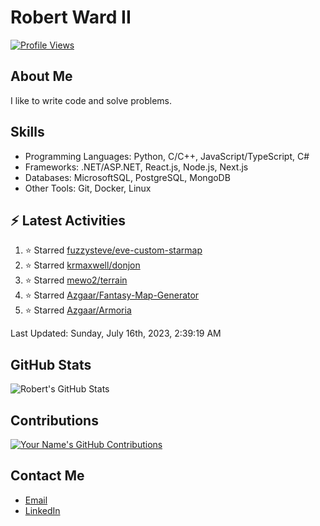 
# Robert Ward II

[![Profile Views](https://komarev.com/ghpvc/?username=Robert-W-Ward)](https://github.com/Robert-W-Ward)

## About Me
I like to write code and solve problems.

## Skills
- Programming Languages: Python, C/C++, JavaScript/TypeScript, C#
- Frameworks: .NET/ASP.NET, React.js, Node.js, Next.js
- Databases: MicrosoftSQL, PostgreSQL, MongoDB
- Other Tools: Git, Docker, Linux

## :zap: Latest Activities
<!--RECENT_ACTIVITY:start-->
1. ⭐ Starred [fuzzysteve/eve-custom-starmap](https://github.com/fuzzysteve/eve-custom-starmap)
2. ⭐ Starred [krmaxwell/donjon](https://github.com/krmaxwell/donjon)
3. ⭐ Starred [mewo2/terrain](https://github.com/mewo2/terrain)
4. ⭐ Starred [Azgaar/Fantasy-Map-Generator](https://github.com/Azgaar/Fantasy-Map-Generator)
5. ⭐ Starred [Azgaar/Armoria](https://github.com/Azgaar/Armoria)
<!--RECENT_ACTIVITY:end-->

<!--RECENT_ACTIVITY:last_update-->
Last Updated: Sunday, July 16th, 2023, 2:39:19 AM
<!--RECENT_ACTIVITY:last_update_end-->

<!--END_SECTIN:activity-->
## GitHub Stats
![Robert's GitHub Stats](https://github-readme-stats.vercel.app/api?username=Robert-W-Ward&show_icons=true&theme=radical)

## Contributions
[![Your Name's GitHub Contributions](https://github-readme-streak-stats.herokuapp.com/?user=Robert-W-Ward&theme=radical)](https://github.com/your-username)

## Contact Me
- [Email](mailto:robertwesleyward2019@gmail.com)
- [LinkedIn](https://linkedin.com/in/https://www.linkedin.com/in/robert-ward-ii/)
